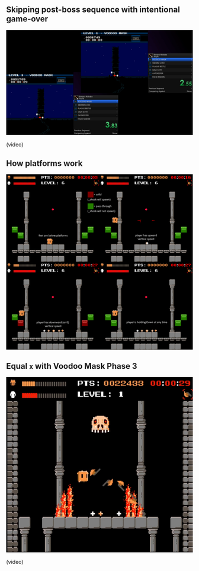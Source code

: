 ## Skipping post-boss sequence with intentional game-over

[![](screenshots/orbgameover.png)](https://i.imgur.com/LN6OEFC.mp4 "Click to watch!")

(video)

## How platforms work

![](screenshots/platforms.png)

## Equal `x` with Voodoo Mask Phase 3

[![](screenshots/voodoohop.png)](https://i.imgur.com/LN6OEFC.mp4 "Click to watch!")

(video)